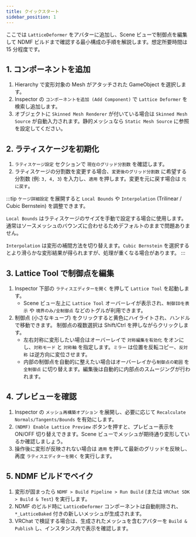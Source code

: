 ```yaml
---
title: クイックスタート
sidebar_position: 1
---
```


ここでは `LatticeDeformer` をアバターに追加し、Scene ビューで制御点を編集して NDMF ビルドまで確認する最小構成の手順を解説します。想定所要時間は 15 分程度です。

## 1. コンポーネントを追加
1. Hierarchy で変形対象の Mesh がアタッチされた GameObject を選択します。
2. Inspector の `コンポーネントを追加 (Add Component)` で `Lattice Deformer` を検索し追加します。
3. オブジェクトに `Skinned Mesh Renderer` が付いている場合は `Skinned Mesh Source` が自動入力されます。静的メッシュなら `Static Mesh Source` に参照を設定してください。

## 2. ラティスケージを初期化
1. `ラティスケージ設定` セクションで `現在のグリッド分割数` を確認します。
2. ラティスケージの分割数を変更する場合、`変更後のグリッド分割数` に希望する分割数 (例: `3, 4, 3`) を入力し、`適用` を押します。変更を元に戻す場合は `元に戻す`。

:::tip
`ケージ詳細設定` を展開すると `Local Bounds` や `Interpolation` (Trilinear / Cubic Bernstein) を調整できます。

`Local Bounds` はラティスケージのサイズを手動で設定する場合に使用します。通常はソースメッシュのバウンズに合わせるためデフォルトのままで問題ありません。

`Interpolation` は変形の補間方法を切り替えます。`Cubic Bernstein` を選択するとより滑らかな変形結果が得られますが、処理が重くなる場合があります。
:::

## 3. Lattice Tool で制御点を編集
1. Inspector 下部の `ラティスエディターを開く` を押して `Lattice Tool` を起動します。
    - Scene ビュー左上に `Lattice Tool` オーバーレイが表示され、`制御IDを表示` や `境界のみ/全制御点` などのトグルが利用できます。
2. 制御点 (小さなキューブ) をクリックすると黄色にハイライトされ、ハンドルで移動できます。 制御点の複数選択は Shift/Ctrl を押しながらクリックします。
    - 左右対称に変形したい場合はオーバーレイで `対称編集を有効化` をオンにし、`対称モード` と `対称軸` を指定します。`ミラー` は位置を反転コピー、`反対称` は逆方向に変位させます。
    - 内部の制御点を自動的に整えたい場合はオーバーレイから`制御点の範囲` を `全制御点` に切り替えます。編集後は自動的に内部点のスムージングが行われます。

## 4. プレビューを確認
1. Inspector の `メッシュ再構築オプション` を展開し、必要に応じて `Recalculate Normals/Tangents/Bounds` を有効にします。
2. `(NDMF) Enable Lattice Preview` ボタンを押すと、プレビュー表示を ON/OFF 切り替えできます。Scene ビューでメッシュが期待通り変形しているか確認しましょう。
3. 操作後に変形が反映されない場合は `適用` を押して最新のグリッドを反映し、再度 `ラティスエディターを開く` を実行します。

## 5. NDMF ビルドでベイク
1. 変形が固まったら `NDMF > Build Pipeline > Run Build` (または `VRChat SDK > Build & Test`) を実行します。
2. NDMF のビルド時に `LatticeDeformer` コンポーネントは自動削除され、`*_LatticeBaked` 付きの新しいメッシュが生成されます。
3. VRChat で検証する場合は、生成されたメッシュを含むアバターを `Build & Publish` し、インスタンス内で表示を確認します。
